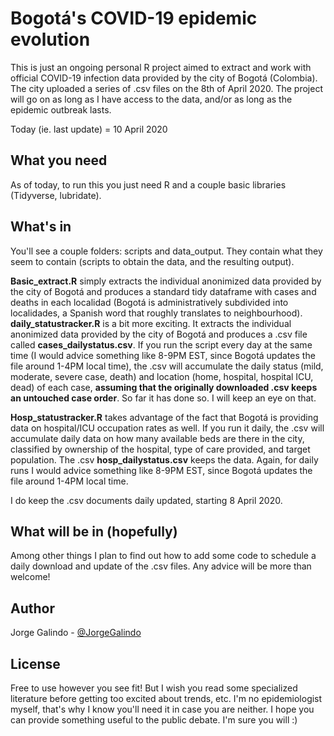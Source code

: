# Bogotá's COVID-19 epidemic evolution

This is just an ongoing personal R project aimed to extract and work with official COVID-19 infection data provided by the city of Bogotá (Colombia). The city uploaded a series of .csv files on the 8th of April 2020. The project will go on as long as I have access to the data, and/or as long as the epidemic outbreak lasts.

Today (ie. last update) = 10 April 2020

## What you need

As of today, to run this you just need R and a couple basic libraries (Tidyverse, lubridate).

## What's in

You'll see a couple folders: scripts and data_output. They contain what they seem to contain (scripts to obtain the data, and the resulting output).

**Basic_extract.R** simply extracts the individual anonimized data provided by the city of Bogotá and produces a standard tidy dataframe with cases and deaths in each localidad (Bogotá is administratively subdivided into localidades, a Spanish word that roughly translates to neighbourhood).
**daily_statustracker.R** is a bit more exciting. It extracts the individual anonimized data provided by the city of Bogotá and produces a .csv file called **cases_dailystatus.csv**. If you run the script every day at the same time (I would advice something like 8-9PM EST, since Bogotá updates the file around 1-4PM local time), the .csv will accumulate the daily status (mild, moderate, severe case, death) and location (home, hospital, hospital ICU, dead) of each case, **assuming that the originally downloaded .csv keeps an untouched case order**. So far it has done so. I will keep an eye on that.


**Hosp_statustracker.R** takes advantage of the fact that Bogotá is providing data on hospital/ICU occupation rates as well. If you run it daily, the .csv will accumulate daily data on how many available beds are there in the city, classified by ownership of the hospital, type of care provided, and target population. The .csv **hosp_dailystatus.csv** keeps the data. Again, for daily runs I would advice something like 8-9PM EST, since Bogotá updates the file around 1-4PM local time.

I do keep the .csv documents daily updated, starting 8 April 2020.


## What will be in (hopefully)


Among other things I plan to find out how to add some code to schedule a daily download and update of the .csv files. Any advice will be more than welcome!


## Author

Jorge Galindo - [@JorgeGalindo](https://twitter.com/jorgegalindo)


## License

Free to use however you see fit! But I wish you read some specialized literature before getting too excited about trends, etc. I'm no epidemiologist myself, that's why I know you'll need it in case you are neither. I hope you can provide something useful to the public debate. I'm sure you will :)